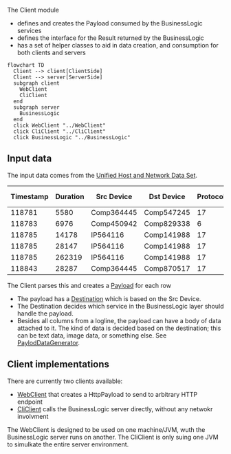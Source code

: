 The Client module 
* defines and creates the Payload consumed by the BusinessLogic services
* defines the interface for the Result returned by the BusinessLogic
* has a set of helper classes to aid in data creation, and consumption for both clients and servers



```mermaid
flowchart TD
  Client --> client[ClientSide]
  Client --> server[ServerSide]
  subgraph client
    WebClient
    CliClient
  end
  subgraph server
    BusinessLogic 
  end
  click WebClient "../WebClient"
  click CliClient "../CliClient"
  click BusinessLogic "../BusinessLogic"
```

## Input data
The input data comes from the [Unified Host and Network Data Set](https://csr.lanl.gov/data/2017/). 

|Timestamp|Duration|Src Device|Dst Device|Protocol|Src Port|Dest Port|Src packets|Dst Packets|Src Bytes|Dst Bytes|
|---|---|---|---|---|---|---|---|---|---|---|
|118781|5580|Comp364445|Comp547245|17|Port05507|Port46272|0|755065|0|1042329018|
|118783|6976|Comp450942|Comp829338|6|Port03137|445|1665|1108|300810|250408|
|118785|14178|IP564116|Comp141988|17|5060|5060|1866|0|1477041|0|
|118785|28147|IP564116|Comp141988|17|5060|5060|3326|0|2656305|0|
|118785|262319|IP564116|Comp141988|17|5060|5060|28257|0|23149303|0|
|118843|28287|Comp364445|Comp870517|17|Port68697|Port28366|5445|6438|457380|592296|

The Client parses this and creates a [Payload](src/main/java/inside/dumpster/client/Payload.java) for each row
* The payload has a [Destination](https://github.com/jaokim/inside-java-dumpster/blob/main/Client/src/main/java/inside/dumpster/client/Payload.java#L37) which is based on the Src Device. 
* The Destination decides which service in the BusinessLogic layer should handle the payload.
* Besides all columns from a logline, the payload can have a body of data attached to it. The kind of data is decided based on the destination; this can be text data, image data, or something else. See [PaylodDataGenerator](src/main/java/inside/dumpster/client/impl/PayloadDataGenerator.java).

## Client implementations

There are currently two clients available:
* [WebClient](../WebClient) that creates a HttpPayload to send to arbitrary HTTP endpoint
* [CliClient](../CliClient) calls the BusinessLogic server directly, without any netwokr involvment

The WebClient is designed to be used on one machine/JVM, wuth the BusinessLogic server runs on another.
The CliClient is only suing one JVM to simulkate the entire server environment.


